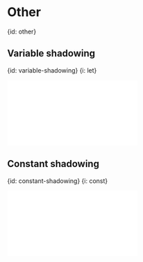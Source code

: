 # Other
{id: other}

## Variable shadowing
{id: variable-shadowing}
{i: let}

![](examples/other/shadowing.rs)

## Constant shadowing
{id: constant-shadowing}
{i: const}

![](examples/intro/constant_shadowing.rs)

